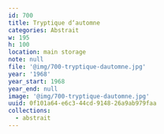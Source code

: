 ```yaml
---
id: 700
title: Tryptique d‘automne
categories: Abstrait
w: 195
h: 100
location: main storage
note: null
file: '@img/700-tryptique-dautomne.jpg'
year: '1968'
year_start: 1968
year_end: null
image: '@img/700-tryptique-dautomne.jpg'
uuid: 0f101a64-e6c3-44cd-9148-26a9ab979faa
collections:
  - abstrait
---
```


